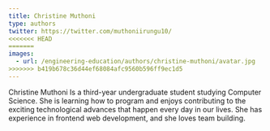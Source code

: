 ```yaml
---
title: Christine Muthoni
type: authors
twitter: https://twitter.com/muthoniirungu10/
<<<<<<< HEAD
=======
images:
  - url: /engineering-education/authors/christine-muthoni/avatar.jpg 
>>>>>>> b419b678c36d44ef68084afc9560b596ff9ec1d5
---
```

Christine Muthoni Is a third-year undergraduate student studying Computer Science. She is learning how to program and enjoys contributing to the exciting technological advances that happen every day in our lives. She has experience in frontend web development, and she loves team building.
